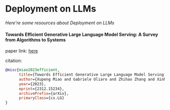 # Deployment on LLMs
*Here're some resources about Deployment on LLMs*

#### Towards Efficient Generative Large Language Model Serving: A Survey from Algorithms to Systems

paper link: [here](https://arxiv.org/pdf/2312.15234.pdf)

citation:
```bibtex
@misc{miao2023efficient,
      title={Towards Efficient Generative Large Language Model Serving: A Survey from Algorithms to Systems}, 
      author={Xupeng Miao and Gabriele Oliaro and Zhihao Zhang and Xinhao Cheng and Hongyi Jin and Tianqi Chen and Zhihao Jia},
      year={2023},
      eprint={2312.15234},
      archivePrefix={arXiv},
      primaryClass={cs.LG}
}
```